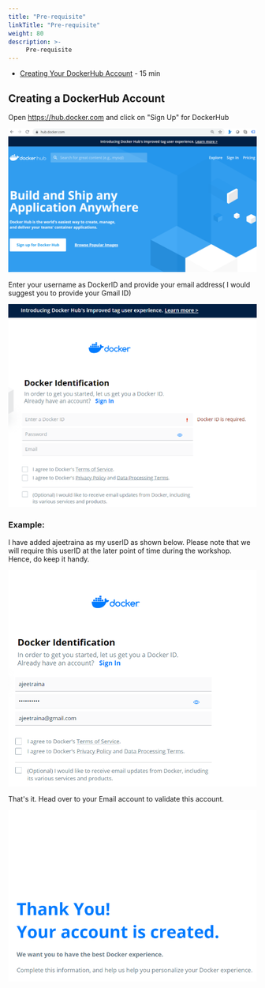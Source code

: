 ```yaml
---
title: "Pre-requisite"
linkTitle: "Pre-requisite"
weight: 80
description: >-
     Pre-requisite
---
```




- [Creating Your DockerHub Account](#creating-your-dockerhub-account) - 15 min

## Creating a DockerHub Account

Open https://hub.docker.com and click on "Sign Up" for DockerHub

![My image](dockerhub1.png)

Enter your username as DockerID and provide your email address( I would suggest you to provide your Gmail ID)

![My image](dockerhub2.png)

### Example:

I have added ajeetraina as my userID as shown below. Please note that we will require this userID at the later point of time during the workshop. Hence, do keep it handy.

![My image](dockerhub3.png)

That's it. Head over to your Email account to validate this account.


![My image](dockerhub4.png)
